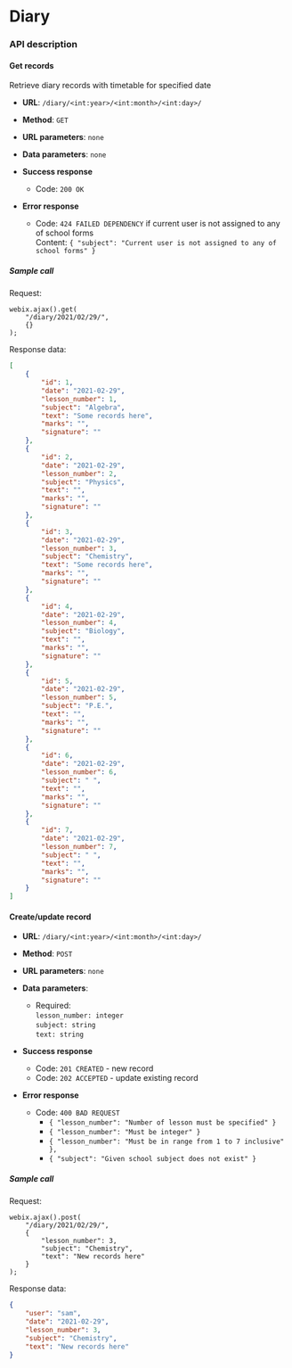 # Diary


### API description

#### Get records

Retrieve diary records with timetable for specified date

* **URL**:
`/diary/<int:year>/<int:month>/<int:day>/`

* **Method**:
`GET`
  
* **URL parameters**:
`none`

* **Data parameters**:
`none`

* **Success response**
    * Code: `200 OK`

* **Error response**
    * Code: `424 FAILED DEPENDENCY` if current user is not assigned to any
            of school forms<br>
      Content: `{ "subject": "Current user is not assigned to any of school forms" }`
 
##### Sample call

Request:
```
webix.ajax().get(
    "/diary/2021/02/29/",
    {}
);
```

Response data:
```json
[
    {
        "id": 1,
        "date": "2021-02-29",
        "lesson_number": 1,
        "subject": "Algebra",
        "text": "Some records here",
        "marks": "",
        "signature": ""
    },
    {
        "id": 2,
        "date": "2021-02-29",
        "lesson_number": 2,
        "subject": "Physics",
        "text": "",
        "marks": "",
        "signature": ""
    },
    {
        "id": 3,
        "date": "2021-02-29",
        "lesson_number": 3,
        "subject": "Chemistry",
        "text": "Some records here",
        "marks": "",
        "signature": ""
    },
    {
        "id": 4,
        "date": "2021-02-29",
        "lesson_number": 4,
        "subject": "Biology",
        "text": "",
        "marks": "",
        "signature": ""
    },
    {
        "id": 5,
        "date": "2021-02-29",
        "lesson_number": 5,
        "subject": "P.E.",
        "text": "",
        "marks": "",
        "signature": ""
    },
    {
        "id": 6,
        "date": "2021-02-29",
        "lesson_number": 6,
        "subject": " ",
        "text": "",
        "marks": "",
        "signature": ""
    },
    {
        "id": 7,
        "date": "2021-02-29",
        "lesson_number": 7,
        "subject": " ",
        "text": "",
        "marks": "",
        "signature": ""
    }
]
```

#### Create/update record

* **URL**:
`/diary/<int:year>/<int:month>/<int:day>/`

* **Method**:
`POST`
  
* **URL parameters**:
`none`

* **Data parameters**:
    * Required:<br>
        `lesson_number: integer`<br>
        `subject: string`<br>
        `text: string`

* **Success response**
    * Code: `201 CREATED` - new record
    * Code: `202 ACCEPTED` - update existing record

* **Error response**
    * Code: `400 BAD REQUEST`
        * `{ "lesson_number": "Number of lesson must be specified" }`
        * `{ "lesson_number": "Must be integer" }`
        * `{ "lesson_number": "Must be in range from 1 to 7 inclusive" },` 
        * `{ "subject": "Given school subject does not exist" }`
 
##### Sample call

Request:
```
webix.ajax().post(
    "/diary/2021/02/29/",
    {
        "lesson_number": 3,
        "subject": "Chemistry",
        "text": "New records here"
    }
);
```

Response data:
```json
{
    "user": "sam",
    "date": "2021-02-29",
    "lesson_number": 3,
    "subject": "Chemistry",
    "text": "New records here"
}
```
